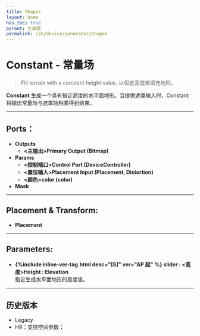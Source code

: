 ```yaml
---
title: Shapes
layout: home
has_toc: true
parent: 生成器
permalink: /zh/device/generator/shapes
---
```

# Constant - 常量场

> Fill terrain with a constant height value.
> 以恒定高度值填充地形。

**Constant** 生成一个具有恒定高度的水平面地形。当提供遮罩输入时，Constant 将输出常量场与遮罩场相乘得到结果。

---
## Ports：
- **Outputs**
	- **\<主输出\>Primary Output (Bitmap)**
- **Params**
	- **\<控制端口\>Control Port (DeviceController)**
	- **\<置位输入\>Placement Input (Placement, Distortion)**
	- **\<颜色\>color (color)**
- **Mask**

---
## Placement & Transform:
- **Placement**

---
## Parameters:
- **{%include inline-ver-tag.html desc="[S]" ver="AP 起" %} slider : \<高度\>Height : Elevation**   
	指定生成水平面地形的高度值。

---
## 历史版本

- Legacy
- HR：支持空间参数；